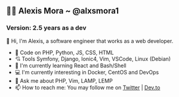 ## 👨‍💻 Alexis Mora ~ @alxsmora1 

### Version: 2.5 years as a dev

👋 Hi, I'm Alexis, a software engineer that works as a web developer.


- 🚀 Code on PHP, Python, JS, CSS, HTML
- 💘 Tools Symfony, Django, Ionic4, Vim, VSCode, Linux (Debian)
- 🌱 I'm currently learning React and Bash/Shell
- 💻 I'm currently interesting in Docker, CentOS and DevOps
- 💬 Ask me about PHP, Vim, LAMP, LEMP
- 📫 How to reach me: You may follow me on [Twitter](https://twitter.com/alxsmora1) | [Dev.to](https://dev.to/alxsmora1)
